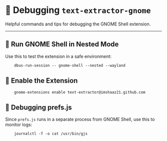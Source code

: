 # 🐛 Debugging `text-extractor-gnome`

Helpful commands and tips for debugging the GNOME Shell extension.

---

## 🧪 Run GNOME Shell in Nested Mode

Use this to test the extension in a safe environment:

```shell
    dbus-run-session -- gnome-shell --nested --wayland
```

## 🔄 Enable the Extension
```shell
    gnome-extensions enable text-extractor@imshaaz21.github.com
```

## 🐞 Debugging prefs.js
Since `prefs.js` runs in a separate process from GNOME Shell, use this to monitor logs:

```shell
    journalctl -f -o cat /usr/bin/gjs
```

